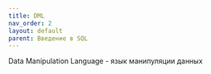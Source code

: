 ```yaml
---
title: DML
nav_order: 2
layout: default
parent: Введение в SQL
---
```


Data Manipulation Language -  язык манипуляции данных